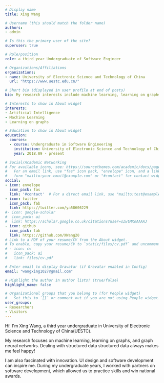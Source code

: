```yaml
---
# Display name
title: Xing Wang

# Username (this should match the folder name)
authors:
- admin

# Is this the primary user of the site?
superuser: true

# Role/position
role: a third year Undergraduate of Software Engineer

# Organizations/Affiliations
organizations:
- name: University of Electronic Science and Technology of China
  url: "https://www.uestc.edu.cn/"

# Short bio (displayed in user profile at end of posts)
bio: My research interests include machine learning, learning on graphs and GNNs.

# Interests to show in About widget
interests:
- Artificial Intelligence
- Machine Learning
- Learning on graphs

# Education to show in About widget
education:
  courses:
  - course: Undergraduate in Software Engineering
    institution: University of Electronic Science and Technology of China
    year: 2018.09 - present

# Social/Academic Networking
# For available icons, see: https://sourcethemes.com/academic/docs/page-builder/#icons
#   For an email link, use "fas" icon pack, "envelope" icon, and a link in the
#   form "mailto:your-email@example.com" or "#contact" for contact widget.
social:
- icon: envelope
  icon_pack: fas
  link: '#contact'  # For a direct email link, use "mailto:test@example.org".
- icon: twitter
  icon_pack: fab
  link: https://twitter.com/ya58606229
#- icon: google-scholar
#  icon_pack: ai
#  link: https://scholar.google.co.uk/citations?user=sIwtMXoAAAAJ
- icon: github
  icon_pack: fab
  link: https://github.com/XWang20
# Link to a PDF of your resume/CV from the About widget.
# To enable, copy your resume/CV to `static/files/cv.pdf` and uncomment the lines below.
# - icon: cv
#   icon_pack: ai
#   link: files/cv.pdf

# Enter email to display Gravatar (if Gravatar enabled in Config)
email: "wangxing1027@gmail.com"

# Highlight the author in author lists? (true/false)
highlight_name: false

# Organizational groups that you belong to (for People widget)
#   Set this to `[]` or comment out if you are not using People widget.
user_groups:
- Researchers
- Visitors
---
```


Hi! I'm Xing Wang, a third year undergraduate in University of Electronic Science and Technology of China(UESTC). 

My research focuses on  machine learning, learning on graphs, and graph neural networks. Dealing with structured data  structured data always makes me feel happy! 

I am also fascinated with innovation. UI design and software development can inspire me. During my undergraduate years,  I worked with partners on software development, which allowed us to practice skills and win national awards. 

